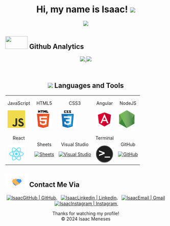 <h1 border="none" align="center">Hi, my name is Isaac! <img src="https://media.giphy.com/media/hvRJCLFzcasrR4ia7z/giphy.gif" width="35"></h1>
<p align="center">
  <a href="https://github.com/DenverCoder1/readme-typing-svg"><img src="https://readme-typing-svg.herokuapp.com?font=Time+New+Roman&color=0bb886size=25&center=true&vCenter=true&width=600&height=100&lines=Software+Developer.+@isaacmgil;Computer+Engineering+Student;Always+learning+new+things"></a>
</p>

## <img src="https://media.giphy.com/media/iY8CRBdQXODJSCERIr/giphy.gif" width="70px" height="40px"> <b>Github Analytics</b>

<p align="center">
  <a href="https://github.com/Isaacmgil">
    <img height="180em" src="https://github-readme-stats-eight-theta.vercel.app/api?username=Isaacmgil&show_icons=true&theme=algolia&include_all_commits=true&count_private=true"/>
  </a>
  <a href="https://github.com/Isaacmgil">
    <img height="180em" src="https://github-readme-stats-eight-theta.vercel.app/api/top-langs/?username=Isaacmgil&layout=compact&langs_count=8&theme=algolia"/>
  </a>
</p>

</br>

<h2 align="center">
  <img src="https://media2.giphy.com/media/QssGEmpkyEOhBCb7e1/giphy.gif?cid=ecf05e47a0n3gi1bfqntqmob8g9aid1oyj2wr3ds3mg700bl&rid=giphy.gif" width = 32px>  Languages and Tools
</h2>

<table text-align="center" align="center">
    <tbody>
        <tr text-align="center">
            <td><p align="center">JavaScript</p><a href="#">
              <img alt="JavaScript" title="JavaScript" height="55px" src="https://raw.githubusercontent.com/github/explore/80688e429a7d4ef2fca1e82350fe8e3517d3494d/topics/javascript/javascript.png" /></a>
            </td>
            <td><p align="center">HTML5</p><a href="#"><img alt="HTML5" title="HTML5" height="55px"
                        src="https://raw.githubusercontent.com/github/explore/80688e429a7d4ef2fca1e82350fe8e3517d3494d/topics/html/html.png" /></a>
            </td>
            <td><p align="center">CSS3</p><a href="#">
              <img alt="CSS3" title="CSS3" height="55px" src="https://raw.githubusercontent.com/github/explore/80688e429a7d4ef2fca1e82350fe8e3517d3494d/topics/css/css.png" /></a>
            </td>
            <td><p align="center">Angular</p><a href="#"><img alt="Angular" title="Angular" height="55px"
                        src="https://raw.githubusercontent.com/github/explore/80688e429a7d4ef2fca1e82350fe8e3517d3494d/topics/angular/angular.png" /></a>
            </td>
            <td><p align="center">NodeJS</p><a href="#"><img alt="NodeJS" title="NodeJS" height="55px"
                        src="https://raw.githubusercontent.com/github/explore/80688e429a7d4ef2fca1e82350fe8e3517d3494d/topics/nodejs/nodejs.png" /></a>
            </td>
        </tr>
        <tr>
            <td><p align="center">React</p><a href="#"><img alt="React" title="React" height="55px"
                        src="https://raw.githubusercontent.com/github/explore/80688e429a7d4ef2fca1e82350fe8e3517d3494d/topics/react/react.png" /></a>
            </td>
            <td><p align="center">Sheets</p><a href="#"><img alt="Sheets" title="Sheets" height="55px"
                        src="https://img.icons8.com/color/48/000000/google-sheets.png" /></a>
            </td>
            <td><p align="center">Visual Studio</p><a href="#"><img alt="Visual Studio" title="Visual Studio Code" height="55px"
                        src="https://img.icons8.com/fluent/48/000000/visual-studio-code-2019.png" /></a>
            </td>
            <td><p align="center">Terminal</p><a href="#"><img alt="Terminal" title="Terminal" height="55px"
                        src="https://raw.githubusercontent.com/github/explore/80688e429a7d4ef2fca1e82350fe8e3517d3494d/topics/terminal/terminal.png" /></a>
            </td>
            <td><p align="center">GitHub</p><a href="#"><img alt="GitHub" title="GitHub" height="55px"
                        src="https://i.imgur.com/DZgetVv.png" /></a>
            </td>
        </tr>
    </tbody>
</table>

## <img src='https://raw.githubusercontent.com/ashu-guo/ashu-guo/main/assets/handshake.gif' width="70px" height="40px"> Contact Me Via

<p align="center">
  <a href="https://github.com/Isaacmgil" target="_blank">
    <img align="center" alt="IsaacGitHub | GitHub" width="47px" src="https://upload.wikimedia.org/wikipedia/commons/thumb/a/ae/Github-desktop-logo-symbol.svg/1024px-Github-desktop-logo-symbol.svg.png" />
  </a> &nbsp;&nbsp;

  <a href="https://www.linkedin.com/in/isaac-meneses-gil/" target="_blank">
    <img align="center" alt="IsaacLinkedin | Linkedin" width="48px" src="https://img.icons8.com/?size=100&id=13930&format=png&color=000000" />
  </a> &nbsp;&nbsp;

  <a href="mailto:iantoniomgil@gmail.com" >
    <img align="center" alt="IsaacEmail | Gmail" width="48px" src="https://img.icons8.com/?size=100&id=P7UIlhbpWzZm&format=png&color=000000" />
  </a> &nbsp;&nbsp;

  <a href="https://www.instagram.com/isaacmgil/" >
    <img align="center" alt="IsaacInstagram | Instagram" width="48px" src="https://img.icons8.com/?size=100&id=32323&format=png&color=000000" />
  </a> &nbsp;&nbsp;
<p>


<div align="center">
  Thanks for watching my profile!<br/>
  &copy; 2024 Isaac Meneses
</div>

<!--
**Isaacmgil/Isaacmgil** is a ✨ _special_ ✨ repository because its `README.md` (this file) appears on your GitHub profile.

Here are some ideas to get you started:

- 🔭 I’m currently working on ...
- 🌱 I’m currently learning ...
- 👯 I’m looking to collaborate on ...
- 🤔 I’m looking for help with ...
- 💬 Ask me about ...
- 📫 How to reach me: ...
- 😄 Pronouns: ...
- ⚡ Fun fact: ...
-->
